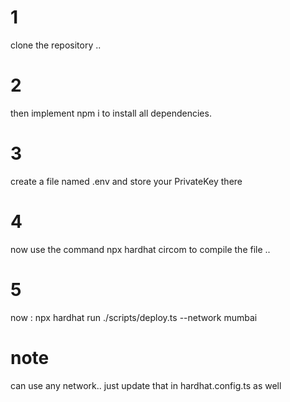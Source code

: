 

# 1
clone the repository .. 
# 2
then implement npm i to install all dependencies.
# 3
create a file named .env and store your PrivateKey there
# 4
now use the command npx hardhat circom to compile the file ..
# 5 
now : npx hardhat run ./scripts/deploy.ts --network mumbai 

# note 

can use any network.. just update that in hardhat.config.ts as well


